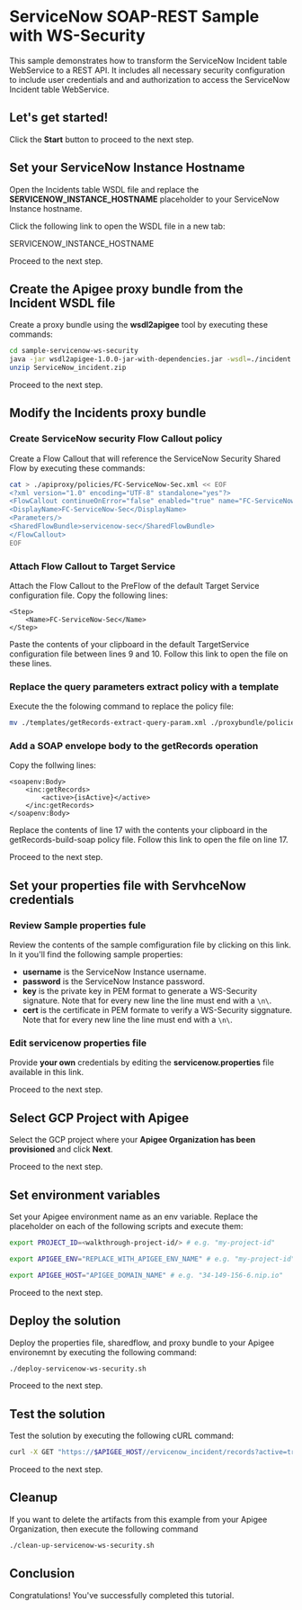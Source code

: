 # ServiceNow SOAP-REST Sample with WS-Security

This sample demonstrates how to transform the ServiceNow Incident table WebService to a REST API. It includes all necessary security configuration to include user credentials and and authorization to access the ServiceNow Incident table WebService.

## Let's get started!

Click the **Start** button to proceed to the next step.

## Set your ServiceNow Instance Hostname

Open the Incidents table WSDL file and replace the **SERVICENOW_INSTANCE_HOSTNAME** placeholder to your ServiceNow Instance hostname.

Click the following link to open the WSDL file in a new tab:

<walkthrough-editor-select-line filePath="./sample-servicenow-ws-security/incident.wsdl" startLine="872" endLine="872" startCharacterOffset="38" endCharacterOffset="66">SERVICENOW_INSTANCE_HOSTNAME</walkthrough-editor-select-line>

Proceed to the next step.

## Create the Apigee proxy bundle from the Incident WSDL file

Create a proxy bundle using the **wsdl2apigee** tool by executing these commands:

```sh
cd sample-servicenow-ws-security
java -jar wsdl2apigee-1.0.0-jar-with-dependencies.jar -wsdl=./incident.wsdl
unzip ServiceNow_incident.zip
```

Proceed to the next step.

## Modify the Incidents proxy bundle

### Create ServiceNow security Flow Callout policy

Create a Flow Callout that will reference the ServiceNow Security Shared Flow by executing these commands:

```sh
cat > ./apiproxy/policies/FC-ServiceNow-Sec.xml << EOF
<?xml version="1.0" encoding="UTF-8" standalone="yes"?>
<FlowCallout continueOnError="false" enabled="true" name="FC-ServiceNow-Sec">
<DisplayName>FC-ServiceNow-Sec</DisplayName>
<Parameters/>
<SharedFlowBundle>servicenow-sec</SharedFlowBundle>
</FlowCallout>
EOF
```

### Attach Flow Callout to Target Service

Attach the Flow Callout to the PreFlow of the default Target Service configuration file. Copy the following lines:

```
<Step>
    <Name>FC-ServiceNow-Sec</Name>
</Step>
```

Paste the contents of your clipboard in the default TargetService configuration file between lines 9 and 10. Follow this <walkthrough-editor-select-line filePath="./sample-servicenow-ws-security/proxybundle/targets/default.xml" startLine="8" endLine="8" startCharacterOffset="12" endCharacterOffset="12">link</walkthrough-editor-select-line> to open the file on these lines.

### Replace the query parameters extract policy with a template

Execute the the folowing command to replace the policy file:

```sh
mv ./templates/getRecords-extract-query-param.xml ./proxybundle/policies/getRecords-extract-query-param.xml
```

### Add a SOAP envelope body to the getRecords operation

Copy the follwing lines:

```
<soapenv:Body>
    <inc:getRecords>
        <active>{isActive}</active>
    </inc:getRecords>
</soapenv:Body>
```

Replace the contents of line 17 with the contents your clipboard in the getRecords-build-soap policy file. Follow this <walkthrough-editor-select-line filePath="./sample-servicenow-ws-security/proxybundle/targets/default.xml" startLine="16" endLine="16" startCharacterOffset="7" endCharacterOffset="26">link</walkthrough-editor-select-line> to open the file on line 17.

Proceed to the next step.

## Set your properties file with ServhceNow credentials

### Review Sample properties fule

Review the contents of the sample comfiguration file by clicking on this <walkthrough-editor-open-file filePath="./sample-servicenow-ws-security/just_a_sample.properties">link</walkthrough-editor-open-file>. In it you'll find the following sample properties:

- **username** is the ServiceNow Instance username.
- **password** is the ServiceNow Instance password.
- **key** is the private key in PEM format to generate a WS-Security signature. Note that for every new line the line must end with a `\n\`.
- **cert** is the certificate in PEM formate to verify a WS-Security siggnature. Note that for every new line the line must end with a `\n\`.

### Edit servicenow properties file

Provide **your own** credentials by editing the **servicenow.properties** file available in this <walkthrough-editor-open-file filePath="./sample-servicenow-ws-security/servicenow.properties">link</walkthrough-editor-open-file>.

Proceed to the next step.

## Select GCP Project with Apigee

Select the GCP project where your **Apigee Organization has been provisioned** and click **Next**.

<walkthrough-project-setup></walkthrough-project-setup>

Proceed to the next step.

## Set environment variables

Set your Apigee environment name as an env variable. Replace the placeholder on each of the following scripts and execute them:

```sh
export PROJECT_ID=<walkthrough-project-id/> # e.g. "my-project-id"
```
```sh
export APIGEE_ENV="REPLACE_WITH_APIGEE_ENV_NAME" # e.g. "my-project-id"
```
```sh
export APIGEE_HOST="APIGEE_DOMAIN_NAME" # e.g. "34-149-156-6.nip.io"
```

Proceed to the next step.

## Deploy the solution

Deploy the properties file, sharedflow, and proxy bundle to your Apigee environemnt by executing the following command:

```sh
./deploy-servicenow-ws-security.sh
```
Proceed to the next step.

## Test the solution

Test the solution by executing the following cURL command:

```sh
curl -X GET "https://$APIGEE_HOST//ervicenow_incident/records?active=true"
```
Proceed to the next step.

## Cleanup

If you want to delete the artifacts from this example from your Apigee Organization, then execute the following command

```bash
./clean-up-servicenow-ws-security.sh
```

## Conclusion

<walkthrough-conclusion-trophy></walkthrough-conclusion-trophy>

Congratulations! You've successfully completed this tutorial.

<walkthrough-inline-feedback></walkthrough-inline-feedback>
